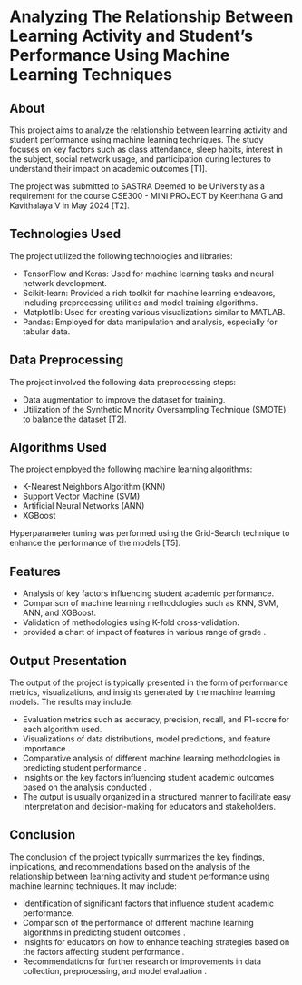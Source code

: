# Analyzing The Relationship Between Learning Activity and Student’s Performance Using Machine Learning Techniques

## About

This project aims to analyze the relationship between learning activity and student performance using machine learning techniques. The study focuses on key factors such as class attendance, sleep habits, interest in the subject, social network usage, and participation during lectures to understand their impact on academic outcomes [T1].

The project was submitted to SASTRA Deemed to be University as a requirement for the course CSE300 - MINI PROJECT by Keerthana G and Kavithalaya V in May 2024 [T2].

## Technologies Used

The project utilized the following technologies and libraries:
- TensorFlow and Keras: Used for machine learning tasks and neural network development.
- Scikit-learn: Provided a rich toolkit for machine learning endeavors, including preprocessing utilities and model training algorithms.
- Matplotlib: Used for creating various visualizations similar to MATLAB.
- Pandas: Employed for data manipulation and analysis, especially for tabular data.

## Data Preprocessing

The project involved the following data preprocessing steps:
- Data augmentation to improve the dataset for training.
- Utilization of the Synthetic Minority Oversampling Technique (SMOTE) to balance the dataset [T2].

## Algorithms Used

The project employed the following machine learning algorithms:
- K-Nearest Neighbors Algorithm (KNN)
- Support Vector Machine (SVM)
- Artificial Neural Networks (ANN)
- XGBoost

Hyperparameter tuning was performed using the Grid-Search technique to enhance the performance of the models [T5].

## Features

- Analysis of key factors influencing student academic performance.
- Comparison of machine learning methodologies such as KNN, SVM, ANN, and XGBoost.
- Validation of methodologies using K-fold cross-validation.
- provided a chart of impact of features in various range of grade .

## Output Presentation
The output of the project is typically presented in the form of performance metrics, visualizations, and insights generated by the machine learning models. The results may include:

- Evaluation metrics such as accuracy, precision, recall, and F1-score for each algorithm used.
- Visualizations of data distributions, model predictions, and feature importance .
- Comparative analysis of different machine learning methodologies in predicting student performance .
- Insights on the key factors influencing student academic outcomes based on the analysis conducted .
- The output is usually organized in a structured manner to facilitate easy interpretation and decision-making for educators and stakeholders.

## Conclusion
The conclusion of the project typically summarizes the key findings, implications, and recommendations based on the analysis of the relationship between learning activity and student performance using machine learning techniques. It may include:

- Identification of significant factors that influence student academic performance.
- Comparison of the performance of different machine learning algorithms in predicting student outcomes .
- Insights for educators on how to enhance teaching strategies based on the factors affecting student performance .
- Recommendations for further research or improvements in data collection, preprocessing, and model evaluation .

